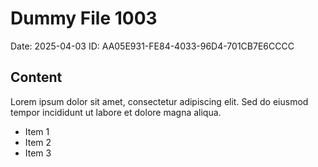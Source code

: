 # Dummy File 1003

Date: 2025-04-03
ID: AA05E931-FE84-4033-96D4-701CB7E6CCCC

## Content

Lorem ipsum dolor sit amet, consectetur adipiscing elit.
Sed do eiusmod tempor incididunt ut labore et dolore magna aliqua.

* Item 1
* Item 2
* Item 3

